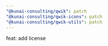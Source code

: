 ```yaml
---
"@kunai-consulting/qwik": patch
"@kunai-consulting/qwik-icons": patch
"@kunai-consulting/qwik-utils": patch
---
```


feat: add license
